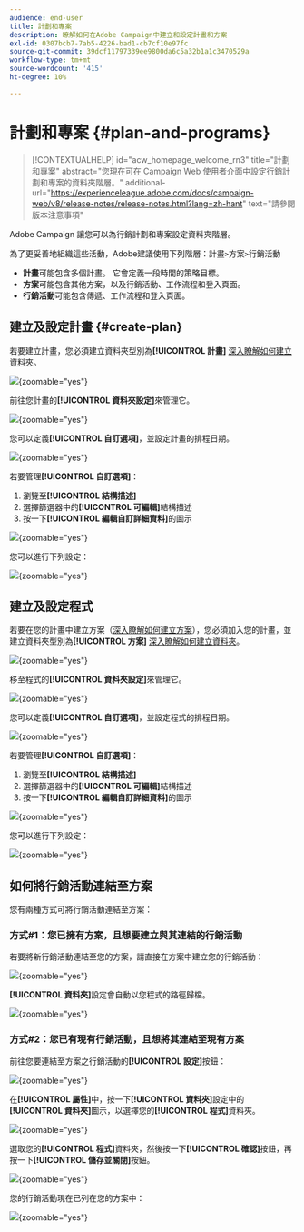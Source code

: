 ```yaml
---
audience: end-user
title: 計劃和專案
description: 瞭解如何在Adobe Campaign中建立和設定計畫和方案
exl-id: 0307bcb7-7ab5-4226-bad1-cb7cf10e97fc
source-git-commit: 39dcf11797339ee9800da6c5a32b1a1c3470529a
workflow-type: tm+mt
source-wordcount: '415'
ht-degree: 10%

---
```


# 計劃和專案 {#plan-and-programs}

>[!CONTEXTUALHELP]
>id="acw_homepage_welcome_rn3"
>title="計劃和專案"
>abstract="您現在可在 Campaign Web 使用者介面中設定行銷計劃和專案的資料夾階層。"
>additional-url="https://experienceleague.adobe.com/docs/campaign-web/v8/release-notes/release-notes.html?lang=zh-hant" text="請參閱版本注意事項"

Adobe Campaign 讓您可以為行銷計劃和專案設定資料夾階層。

為了更妥善地組織這些活動，Adobe建議使用下列階層：計畫`>`方案`>`行銷活動

* **計畫**&#x200B;可能包含多個計畫。 它會定義一段時間的策略目標。
* **方案**&#x200B;可能包含其他方案，以及行銷活動、工作流程和登入頁面。
* **行銷活動**&#x200B;可能包含傳遞、工作流程和登入頁面。

## 建立及設定計畫 {#create-plan}

若要建立計畫，您必須建立資料夾型別為&#x200B;**[!UICONTROL 計畫]** [深入瞭解如何建立資料夾](../get-started/work-with-folders.md)。

![](assets/plan_create.png){zoomable="yes"}

前往您計畫的&#x200B;**[!UICONTROL 資料夾設定]**&#x200B;來管理它。

![](assets/plan_settings.png){zoomable="yes"}

您可以定義&#x200B;**[!UICONTROL 自訂選項]**，並設定計畫的排程日期。

![](assets/plan_options.png){zoomable="yes"}

若要管理&#x200B;**[!UICONTROL 自訂選項]**：

1. 瀏覽至&#x200B;**[!UICONTROL 結構描述]**
1. 選擇篩選器中的&#x200B;**[!UICONTROL 可編輯]**&#x200B;結構描述
1. 按一下&#x200B;**[!UICONTROL 編輯自訂詳細資料]**&#x200B;的圖示

![](assets/plan_edit.png){zoomable="yes"}

您可以進行下列設定：

![](assets/plan_customfields.png){zoomable="yes"}

## 建立及設定程式

若要在您的計畫中建立方案（[深入瞭解如何建立方案](#create-plan)），您必須加入您的計畫，並建立資料夾型別為&#x200B;**[!UICONTROL 方案]** [深入瞭解如何建立資料夾](../get-started/work-with-folders.md)。

![](assets/program_create.png){zoomable="yes"}

移至程式的&#x200B;**[!UICONTROL 資料夾設定]**&#x200B;來管理它。

![](assets/program_settings.png){zoomable="yes"}

您可以定義&#x200B;**[!UICONTROL 自訂選項]**，並設定程式的排程日期。

![](assets/program_options.png){zoomable="yes"}

若要管理&#x200B;**[!UICONTROL 自訂選項]**：

1. 瀏覽至&#x200B;**[!UICONTROL 結構描述]**
1. 選擇篩選器中的&#x200B;**[!UICONTROL 可編輯]**&#x200B;結構描述
1. 按一下&#x200B;**[!UICONTROL 編輯自訂詳細資料]**&#x200B;的圖示

![](assets/program_edit.png){zoomable="yes"}

您可以進行下列設定：

![](assets/program_customfields.png){zoomable="yes"}

## 如何將行銷活動連結至方案

您有兩種方式可將行銷活動連結至方案：

### 方式#1：您已擁有方案，且想要建立與其連結的行銷活動

若要將新行銷活動連結至您的方案，請直接在方案中建立您的行銷活動：

![](assets/program_campaign_create.png){zoomable="yes"}

**[!UICONTROL 資料夾]**&#x200B;設定會自動以您程式的路徑歸檔。

![](assets/program_campaign_folder.png){zoomable="yes"}

### 方式#2：您已有現有行銷活動，且想將其連結至現有方案

前往您要連結至方案之行銷活動的&#x200B;**[!UICONTROL 設定]**&#x200B;按鈕：

![](assets/campaign_settings.png){zoomable="yes"}

在&#x200B;**[!UICONTROL 屬性]**&#x200B;中，按一下&#x200B;**[!UICONTROL 資料夾]**&#x200B;設定中的&#x200B;**[!UICONTROL 資料夾]**&#x200B;圖示，以選擇您的&#x200B;**[!UICONTROL 程式]**&#x200B;資料夾。

![](assets/campaign_folder.png){zoomable="yes"}

選取您的&#x200B;**[!UICONTROL 程式]**&#x200B;資料夾，然後按一下&#x200B;**[!UICONTROL 確認]**&#x200B;按鈕，再按一下&#x200B;**[!UICONTROL 儲存並關閉]**&#x200B;按鈕。

![](assets/campaign_linked.png){zoomable="yes"}

您的行銷活動現在已列在您的方案中：

![](assets/campaign_in_program.png){zoomable="yes"}
